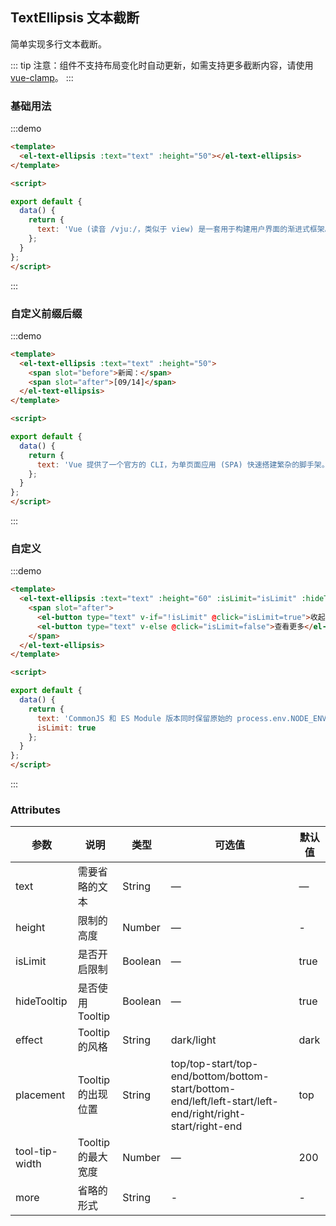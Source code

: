 ## TextEllipsis 文本截断

简单实现多行文本截断。

::: tip
注意：组件不支持布局变化时自动更新，如需支持更多截断内容，请使用 [vue-clamp](https://www.npmjs.com/package/vue-clamp)。
:::

### 基础用法
:::demo
```html
<template>
  <el-text-ellipsis :text="text" :height="50"></el-text-ellipsis>
</template>

<script>

export default {
  data() {
    return {
      text: 'Vue (读音 /vjuː/，类似于 view) 是一套用于构建用户界面的渐进式框架。与其它大型框架不同的是，Vue 被设计为可以自底向上逐层应用。Vue 的核心库只关注视图层，不仅易于上手，还便于与第三方库或既有项目整合。另一方面，当与现代化的工具链以及各种支持类库结合使用时，Vue 也完全能够为复杂的单页应用提供驱动。'
    };
  }
};
</script>
```
:::

### 自定义前缀后缀
:::demo
```html
<template>
  <el-text-ellipsis :text="text" :height="50">
    <span slot="before">新闻：</span>
    <span slot="after">[09/14]</span>
  </el-text-ellipsis>
</template>

<script>

export default {
  data() {
    return {
      text: 'Vue 提供了一个官方的 CLI，为单页面应用 (SPA) 快速搭建繁杂的脚手架。它为现代前端工作流提供了 batteries-included 的构建设置。只需要几分钟的时间就可以运行起来并带有热重载、保存时 lint 校验，以及生产环境可用的构建版本。更多详情可查阅 Vue CLI 的文档。'
    };
  }
};
</script>
```
:::

### 自定义
:::demo
```html
<template>
  <el-text-ellipsis :text="text" :height="60" :isLimit="isLimit" :hideTooltip="!isLimit" :tool-tip-width="400">
    <span slot="after">
      <el-button type="text" v-if="!isLimit" @click="isLimit=true">收起</el-button>
      <el-button type="text" v-else @click="isLimit=false">查看更多</el-button>
    </span>
  </el-text-ellipsis>
</template>

<script>

export default {
  data() {
    return {
      text: 'CommonJS 和 ES Module 版本同时保留原始的 process.env.NODE_ENV 检测，以决定它们应该运行在什么模式下。你应该使用适当的打包工具配置来替换这些环境变量以便控制 Vue 所运行的模式。把 process.env.NODE_ENV 替换为字符串字面量同时可以让 UglifyJS 之类的压缩工具完全丢掉仅供开发环境的代码块，以减少最终的文件尺寸。',
      isLimit: true
    };
  }
};
</script>
```
:::


### Attributes

| 参数           | 说明                           | 类型      | 可选值                               | 默认值  |
| -------------- | ------------------------------ | --------- | ------------------------------------ | ------- |
| text           | 需要省略的文本                   | String  | — | — |
| height      | 限制的高度                         | Number | —                                    | -    |
| isLimit       | 是否开启限制                       | Boolean | —                                    | true   |
| hideTooltip           | 是否使用Tooltip                    | Boolean  | —                                    | true       |
| effect           | Tooltip的风格                       | String  | dark/light                                   | dark       |
| placement             | Tooltip 的出现位置 | String | top/top-start/top-end/bottom/bottom-start/bottom-end/left/left-start/left-end/right/right-start/right-end             | top       |
| tool-tip-width             | Tooltip 的最大宽度 | Number | —             | 200       |
| more     | 省略的形式           | String  | -                                 | -       |